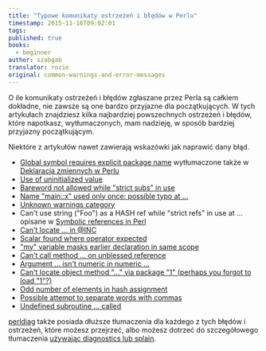 ```yaml
---
title: "Typowe komunikaty ostrzeżeń i błędów w Perlu"
timestamp: 2015-11-16T09:02:01
tags:
published: true
books:
  - beginner
author: szabgab
translator: rozie
original: common-warnings-and-error-messages
---
```



O ile komunikaty ostrzeżeń i błędów zgłaszane przez Perla są całkiem dokładne, nie zawsze są
one bardzo przyjazne dla początkujących. W tych artykułach znajdziesz kilka najbardziej powszechnych
ostrzeżeń i błędów, które napotkasz, wytłumaczonych, mam nadzieję, w sposób bardziej przyjazny początkującym.

Niektóre z artykułów nawet zawierają wskazówki jak naprawić dany błąd.


* [Global symbol requires explicit package name](/global-symbol-requires-explicit-package-name)
         wytłumaczone także w [Deklaracja zmiennych w Perlu](/variable-declaration-in-perl)
* [Use of uninitialized value](/use-of-uninitialized-value)
* [Bareword not allowed while "strict subs" in use](/barewords-in-perl)
* [Name "main::x" used only once: possible typo at ...](/name-used-only-once-possible-typo)
* [Unknown warnings category](/unknown-warnings-category)
* Can't use string ("Foo") as a HASH ref while "strict refs" in use at ...
       opisane w [Symbolic references in Perl](/symbolic-reference-in-perl)
* [Can't locate ... in @INC](/cant-locate-in-inc)
* [Scalar found where operator expected](/scalar-found-where-operator-expected)
* ["my" variable masks earlier declaration in same scope](/my-variable-masks-earlier-declaration-in-same-scope)
* [Can't call method ... on unblessed reference](/cant-call-method-on-unblessed-reference)
* [Argument ... isn't numeric in numeric ...](/argument-isnt-numeric-in-numeric)
* [Can't locate object method "..." via package "1" (perhaps you forgot to load "1"?)](/cant-locate-object-method-via-package-1)
* [Odd number of elements in hash assignment](/creating-hash-from-an-array)
* [Possible attempt to separate words with commas](/qw-quote-word)
* [Undefined subroutine ... called](/pro/autoload)


[perldiag](https://metacpan.org/pod/perldiag) także posiada dłuższe tłumaczenia dla każdego z tych
błędów i ostrzeżeń, które możesz przejrzeć, albo możesz dotrzeć do szczegółowego tłumaczenia 
[używając diagnostics lub splain](/use-diagnostics-or-splain).
